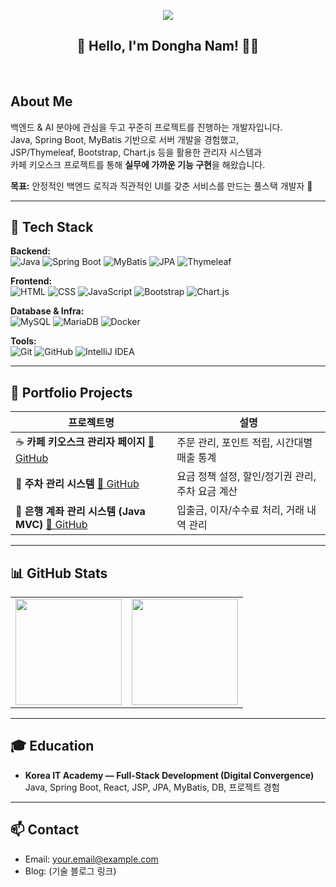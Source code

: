 <p align="center">
  <img src="https://komarev.com/ghpvc/?username=YOUR_GITHUB_NamDongHa&label=Visitors&color=brightgreen&style=flat"/>
</p>

<h2 align="center">👋 Hello, I'm Dongha Nam! 👨‍💻</h2>
<br>

## About Me
백엔드 & AI 분야에 관심을 두고 꾸준히 프로젝트를 진행하는 개발자입니다.  
Java, Spring Boot, MyBatis 기반으로 서버 개발을 경험했고,  
JSP/Thymeleaf, Bootstrap, Chart.js 등을 활용한 관리자 시스템과  
카페 키오스크 프로젝트를 통해 **실무에 가까운 기능 구현**을 해왔습니다.  

**목표:** 안정적인 백엔드 로직과 직관적인 UI를 갖춘 서비스를 만드는 풀스택 개발자 🚀  

---

## 🔧 Tech Stack
**Backend:**  
![Java](https://img.shields.io/badge/Java-007396?style=for-the-badge&logo=java&logoColor=white)
![Spring Boot](https://img.shields.io/badge/Spring%20Boot-6DB33F?style=for-the-badge&logo=springboot&logoColor=white)
![MyBatis](https://img.shields.io/badge/MyBatis-000000?style=for-the-badge&logo=java&logoColor=white)
![JPA](https://img.shields.io/badge/JPA-59666C?style=for-the-badge&logo=hibernate&logoColor=white)
![Thymeleaf](https://img.shields.io/badge/Thymeleaf-005F0F?style=for-the-badge&logo=thymeleaf&logoColor=white)

**Frontend:**  
![HTML](https://img.shields.io/badge/HTML5-E34F26?style=for-the-badge&logo=html5&logoColor=white)
![CSS](https://img.shields.io/badge/CSS3-1572B6?style=for-the-badge&logo=css3&logoColor=white)
![JavaScript](https://img.shields.io/badge/JavaScript-F7DF1E?style=for-the-badge&logo=javascript&logoColor=black)
![Bootstrap](https://img.shields.io/badge/Bootstrap-7952B3?style=for-the-badge&logo=bootstrap&logoColor=white)
![Chart.js](https://img.shields.io/badge/Chart.js-FF6384?style=for-the-badge&logo=chartdotjs&logoColor=white)

**Database & Infra:**  
![MySQL](https://img.shields.io/badge/MySQL-4479A1?style=for-the-badge&logo=mysql&logoColor=white)
![MariaDB](https://img.shields.io/badge/MariaDB-003545?style=for-the-badge&logo=mariadb&logoColor=white)
![Docker](https://img.shields.io/badge/Docker-2496ED?style=for-the-badge&logo=docker&logoColor=white)

**Tools:**  
![Git](https://img.shields.io/badge/Git-F05032?style=for-the-badge&logo=git&logoColor=white)
![GitHub](https://img.shields.io/badge/GitHub-181717?style=for-the-badge&logo=github&logoColor=white)
![IntelliJ IDEA](https://img.shields.io/badge/IntelliJ%20IDEA-000000?style=for-the-badge&logo=intellijidea&logoColor=white)

---

## 📁 Portfolio Projects

| 프로젝트명 | 설명 |
|------------|------|
| ☕ **카페 키오스크 관리자 페이지** <a href="https://github.com/YOUR_GITHUB_USERNAME/cafe-admin">🔗 GitHub </a> | 주문 관리, 포인트 적립, 시간대별 매출 통계 |
| 🚗 **주차 관리 시스템** <a href="https://github.com/YOUR_GITHUB_USERNAME/parking-system">🔗 GitHub </a> | 요금 정책 설정, 할인/정기권 관리, 주차 요금 계산 |
| 🏦 **은행 계좌 관리 시스템 (Java MVC)** <a href="https://github.com/YOUR_GITHUB_USERNAME/bank-system">🔗 GitHub </a> | 입출금, 이자/수수료 처리, 거래 내역 관리 |

---

## 📊 GitHub Stats
<table>
  <tr>
    <td><img src="https://github-readme-stats.vercel.app/api?username=YOUR_GITHUB_USERNAME&show_icons=true&theme=default" height="170" /></td>
    <td><img src="https://github-readme-streak-stats.herokuapp.com/?user=YOUR_GITHUB_USERNAME&theme=default" height="170" /></td>
  </tr>
</table>

---

## 🎓 Education
- **Korea IT Academy — Full-Stack Development (Digital Convergence)**  
  Java, Spring Boot, React, JSP, JPA, MyBatis, DB, 프로젝트 경험

---

## 📫 Contact
- Email: your.email@example.com
- Blog: (기술 블로그 링크)
